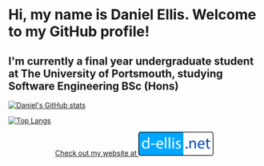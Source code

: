 # Hi, my name is Daniel Ellis. Welcome to my GitHub profile!

## I'm currently a final year undergraduate student at The University of Portsmouth, studying Software Engineering BSc (Hons)

[![Daniel's GitHub stats](https://github-readme-stats.vercel.app/api?username=d-ellis&theme=vision-friendly-dark)](https://github.com/anuraghazra/github-readme-stats)

[![Top Langs](https://github-readme-stats.vercel.app/api/top-langs/?username=d-ellis&hide=tex,makefile&langs_count=10&theme=vision-friendly-dark)](https://github.com/anuraghazra/github-readme-stats)

<a href="https://d-ellis.net"><p align="center" display="flex" flex-direction="row" align-items="center">Check out my website at <img src="./assets/logo-on-white.svg" width="150"></p></a>

<!--
**UP940148/up940148** is a ✨ _special_ ✨ repository because its `README.md` (this file) appears on your GitHub profile.

Here are some ideas to get you started:

- 🔭 I’m currently working on ...
- 🌱 I’m currently learning ...
- 👯 I’m looking to collaborate on ...
- 🤔 I’m looking for help with ...
- 💬 Ask me about ...
- 📫 How to reach me: ...
- 😄 Pronouns: ...
- ⚡ Fun fact: ...
-->
